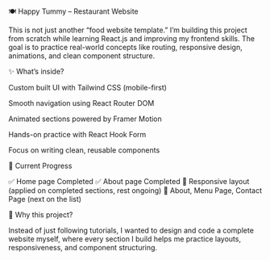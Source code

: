 🍽️ Happy Tummy – Restaurant Website

This is not just another “food website template.”
I’m building this project from scratch while learning React.js and improving my frontend skills. The goal is to practice real-world concepts like routing, responsive design, animations, and clean component structure.

✨ What’s inside?

Custom built UI with Tailwind CSS (mobile-first)

Smooth navigation using React Router DOM

Animated sections powered by Framer Motion

Hands-on practice with React Hook Form

Focus on writing clean, reusable components

📌 Current Progress

✅ Home page Completed
✅ About page Completed
🚧 Responsive layout (applied on completed sections, rest ongoing)
🚧 About, Menu Page, Contact Page (next on the list)

🎯 Why this project?

Instead of just following tutorials, I wanted to design and code a complete website myself, where every section I build helps me practice layouts, responsiveness, and component structuring.